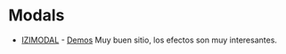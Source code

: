 # Modals

- [IZIMODAL](https://github.com/dolce/iziModal) - [Demos](http://izimodal.marcelodolce.com/)
  Muy buen sitio, los efectos son muy interesantes.
